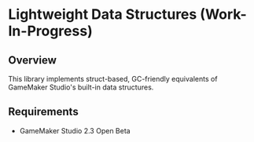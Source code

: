 # Lightweight Data Structures (Work-In-Progress)

## Overview

This library implements struct-based, GC-friendly equivalents of GameMaker Studio's built-in data structures.

## Requirements

- GameMaker Studio 2.3 Open Beta
